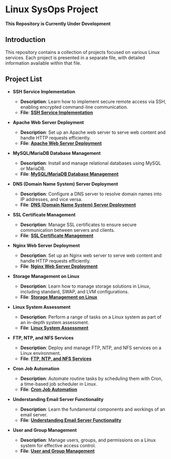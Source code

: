 # Linux SysOps Project

**This Repository is Currently Under Development**

## Introduction

This repository contains a collection of projects focused on various Linux services. Each project is presented in a separate file, with detailed information available within that file.

## Project List

- **SSH Service Implementation**
  - **Description**: Learn how to implement secure remote access via SSH, enabling encrypted command-line communication.
  - **File**: [**SSH Service Implementation**](SSH_Service.md)

- **Apache Web Server Deployment**
   - **Description**: Set up an Apache web server to serve web content and handle HTTP requests efficiently.
   - **File**: [**Apache Web Server Deployment**](Apache_Web_Server.md)

- **MySQL/MariaDB Database Management**
   - **Description**: Install and manage relational databases using MySQL or MariaDB.
   - **File**: [**MySQL/MariaDB Database Management**](Relational_Databases.md)

- **DNS (Domain Name System) Server Deployment**
   - **Description**: Configure a DNS server to resolve domain names into IP addresses, and vice versa.
   - **File**: [**DNS (Domain Name System) Server Deployment**](Bind9_DNS.md)

- **SSL Certificate Management**
   - **Description**: Manage SSL certificates to ensure secure communication between servers and clients.
   - **File**: [**SSL Certificate Management**](OpenSSL.md)

- **Nginx Web Server Deployment**
   - **Description**: Set up an Nginx web server to serve web content and handle HTTP requests efficiently.
   - **File**: [**Nginx Web Server Deployment**](Nginx_Web_Server.md)

- **Storage Management on Linux**
   - **Description**: Learn how to manage storage solutions in Linux, including standard, SWAP, and LVM configurations.
   - **File**: [**Storage Management on Linux**](Standard_SWAP_LVM.md)

- **Linux System Assessment**
   - **Description**: Perform a range of tasks on a Linux system as part of an in-depth system assessment.
   - **File**: [**Linux System Assessment**](Linux_Assessments.md)

- **FTP, NTP, and NFS Services**
   - **Description**: Deploy and manage FTP, NTP, and NFS services on a Linux environment.
   - **File**: [**FTP, NTP, and NFS Services**](NTP_FTP_NFS_Services.md)

- **Cron Job Automation**
   - **Description**: Automate routine tasks by scheduling them with Cron, a time-based job scheduler in Linux.
   - **File**: [**Cron Job Automation**](Cronjobs.md)

- **Understanding Email Server Functionality**
   - **Description**: Learn the fundamental components and workings of an email server.
   - **File**: [**Understanding Email Server Functionality**](Email_Server.md)

- **User and Group Management**
   - **Description**: Manage users, groups, and permissions on a Linux system for effective access control.
   - **File**: [**User and Group Management**](User_Group_Permission.md)

<!--
- **Web Application Deployment Project (PHP, Python, Node.js, Java)**
   - **Description**: Explore the deployment of web applications built with PHP, Python, Node.js, and Java, focusing on different hosting platforms and deployment strategies.
   - **File**: [`Web_App_Deployment_Project.md`](Web_App_Deployment_Project.md)
-->
